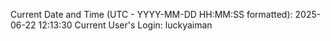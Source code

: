 Current Date and Time (UTC - YYYY-MM-DD HH:MM:SS formatted): 2025-06-22 12:13:30
Current User's Login: luckyaiman
